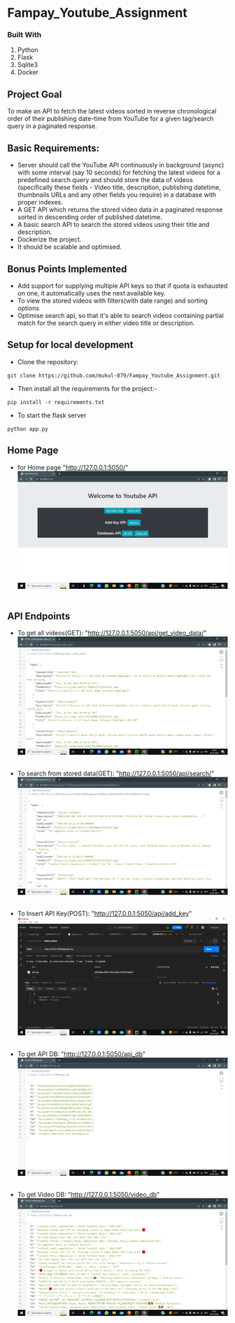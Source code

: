 
# Fampay_Youtube_Assignment


### Built With
1. Python
2. Flask
3. Sqlite3
4. Docker

## Project Goal

To make an API to fetch the latest videos sorted in reverse chronological order of their publishing date-time from YouTube for a given tag/search query in a paginated response.

## Basic Requirements:

- Server should call the YouTube API continuously in background (async) with some interval (say 10 seconds) for fetching the latest videos for a predefined search query and should store the data of videos (specifically these fields - Video title, description, publishing datetime, thumbnails URLs and any other fields you require) in a database with proper indexes.
- A GET API which returns the stored video data in a paginated response sorted in descending order of published datetime.
- A basic search API to search the stored videos using their title and description.
- Dockerize the project.
- It should be scalable and optimised.

## Bonus Points Implemented

- Add support for supplying multiple API keys so that if quota is exhausted on one, it automatically uses the next available key.
- To view the stored videos with filters(with date range) and sorting options
- Optimise search api, so that it's able to search videos containing partial match for the search query in either video title or description.


## Setup for local development
- Clone the repository:
```
git clone https://github.com/mukul-079/Fampay_Youtube_Assignment.git
```

- Then install all the requirements for the project:- 
```
pip install -r requirements.txt
```
- To start the flask server
```
python app.py
```


## Home Page
* for Home page "http://127.0.0.1:5050/"
&nbsp;
![Home](https://raw.githubusercontent.com/mukul-079/Fampay_Youtube_Assignment/master/Screenshots/1.png)
&nbsp;


## API Endpoints
* To get all videos(GET): "http://127.0.0.1:5050/api/get_video_data/"
&nbsp;
![Get_Video_Data](https://raw.githubusercontent.com/mukul-079/Fampay_Youtube_Assignment/master/Screenshots/2.png)
&nbsp;
   
    

* To search from stored data(GET): "http://127.0.0.1:5050/api/search/<topic>"
&nbsp;
![Search_Stored_Query](https://raw.githubusercontent.com/mukul-079/Fampay_Youtube_Assignment/master/Screenshots/5.png)
&nbsp;
    

* To Insert API Key(POST): "http://127.0.0.1:5050/api/add_key"
&nbsp;
![Insert_ADD_key](https://raw.githubusercontent.com/mukul-079/Fampay_Youtube_Assignment/master/Screenshots/6.png)
&nbsp;
    

* To get API DB: "http://127.0.0.1:5050/api_db"
&nbsp;
![get API Key DB](https://raw.githubusercontent.com/mukul-079/Fampay_Youtube_Assignment/master/Screenshots/3.png)
&nbsp;


* To get Video DB: "http://127.0.0.1:5050/video_db"
&nbsp;
![To get Video DB](https://raw.githubusercontent.com/mukul-079/Fampay_Youtube_Assignment/master/Screenshots/4.png)
&nbsp;
